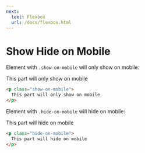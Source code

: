 ```yaml
---
next:
  text: Flexbox
  url: /docs/flexbox.html
---
```


# Show Hide on Mobile

Element with `.show-on-mobile` will only show on mobile:

<p class="show-on-mobile">
  This part will only show on mobile
</p>

```html
<p class="show-on-mobile">
  This part will only show on mobile
</p>
```

Element with `.hide-on-mobile` will hide on mobile:

<p class="hide-on-mobile">
  This part will hide on mobile
</p>

```html
<p class="hide-on-mobile">
  This part will hide on mobile
</p>
```
